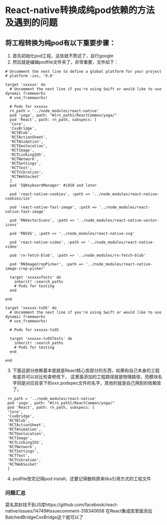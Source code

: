 # React-native转换成纯pod依赖的方法及遇到的问题

## 将工程转换为纯pod有以下重要步骤： ##
1. 首先初始化pod工程，这些就不赘述了，自行google
2. 然后就是编辑podfile文件夹了，非常重要，文件如下：

```
# Uncomment the next line to define a global platform for your project
# platform :ios, '9.0'

target 'xxxxxx' do
  # Uncomment the next line if you're using Swift or would like to use dynamic frameworks
  # use_frameworks!

  # Pods for xxxxxx
  rn_path = '../node_modules/react-native'
  pod 'yoga', path: "#{rn_path}/ReactCommon/yoga/"
  pod 'React', path: rn_path, subspecs: [
  'Core',
  'CxxBridge',
  'RCTBlob',
  'RCTActionSheet',
  'RCTAnimation',
  'RCTGeolocation',
  'RCTImage',
  'RCTLinkingIOS',
  'RCTNetwork',
  'RCTSettings',
  'RCTText',
  'RCTVibration',
  'RCTWebSocket'
  ]
  pod 'IQKeyboardManager' #iOS8 and later
  
  pod 'react-native-cookies', :path => '../node_modules/react-native-cookies/ios'

  pod 'react-native-fast-image', :path => '../node_modules/react-native-fast-image'
  
  pod 'RNVectorIcons', :path => '../node_modules/react-native-vector-icons'
  
  pod 'RNSVG', :path => '../node_modules/react-native-svg'

  pod 'react-native-video', :path => '../node_modules/react-native-video'

  pod 'rn-fetch-blob', :path => '../node_modules/rn-fetch-blob'

  pod 'RNImageCropPicker', :path => '../node_modules/react-native-image-crop-picker'

  target 'xxxxxxTests' do
    inherit! :search_paths
    # Pods for testing
  end

end

target 'xxxxxx-tvOS' do
  # Uncomment the next line if you're using Swift or would like to use dynamic frameworks
  # use_frameworks!

  # Pods for xxxxxx-tvOS

  target 'xxxxxx-tvOSTests' do
    inherit! :search_paths
    # Pods for testing
  end

end
```

3. 下面这部分依赖基本是就是React核心库部分的东西，如果和自己本身的工程有差异可以对比检查修改下，
这里面添加的工程路径就是物理路径，而模块名字则是对应目录下的xxx.podspec文件的名字，其他的就是自己用到的依赖库了。

```
 rn_path = '../node_modules/react-native'
 pod 'yoga', path: "#{rn_path}/ReactCommon/yoga/"
 pod 'React', path: rn_path, subspecs: [
 'Core',
 'CxxBridge',
 'RCTBlob',
 'RCTActionSheet',
 'RCTAnimation',
 'RCTGeolocation',
 'RCTImage',
 'RCTLinkingIOS',
 'RCTNetwork',
 'RCTSettings',
 'RCTText',
 'RCTVibration',
 'RCTWebSocket'
 ]
```
4. podfile改完记得pod install，还要记得删除原来libs引用方式的工程文件

### 问题汇总
莫名其妙找不到JS库https://github.com/facebook/react-native/issues/14749#issuecomment-318340658
在React集成库里面添加BatchedBridgeCxxBridge这个就可以了
